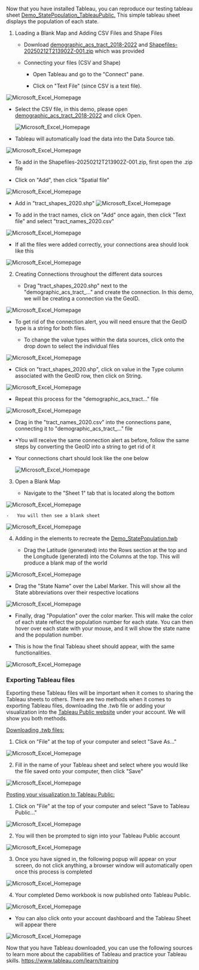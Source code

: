 Now that you have installed Tableau, you can reproduce our testing
tableau sheet
[Demo_StatePopulation_TableauPublic.](https://public.tableau.com/app/profile/gabriella.stickney/viz/Demo_StatePopulation/Sheet1)
This simple tableau sheet displays the population of each state.

1.  Loading a Blank Map and Adding CSV Files and Shape Files

    -   Download
        [demographic_acs_tract_2018-2022](https://michiganstate.sharepoint.com/:x:/r/sites/Section_SS25-CMSE-495-001-225215054-EL-32-A26-QSIDE/Shared%20Documents/QSIDE/Project_deliverables/Reproducibility_Documents/Tableau/demographic_acs_tract_2018-2022.csv?d=w3bb88045ad2a41768d21556d6a8445e5&csf=1&web=1&e=HC2n4r)
        and
        [Shapefiles-20250212T213902Z-001.zip](https://michiganstate.sharepoint.com/:u:/r/sites/Section_SS25-CMSE-495-001-225215054-EL-32-A26-QSIDE/Shared%20Documents/QSIDE/Project_deliverables/Reproducibility_Documents/Tableau/Shapefiles-20250212T213902Z-001.zip?csf=1&web=1&e=8bATvS)
        which was provided


    -   Connecting your files (CSV and Shape)

        -   Open Tableau and go to the \"Connect\" pane.

        -   Click on \"Text File\" (since CSV is a text file).

  ![Microsoft_Excel_Homepage](Reproducibility_Documents/Tableau/images/Tableau_StatePop_imgs/.png)

-   Select the CSV file, in this demo, please open
    [demographic_acs_tract_2018-2022](https://michiganstate.sharepoint.com/:x:/r/sites/Section_SS25-CMSE-495-001-225215054-EL-32-A26-QSIDE/Shared%20Documents/QSIDE/Project_deliverables/Reproducibility_Documents/Tableau/demographic_acs_tract_2018-2022.csv?d=w3bb88045ad2a41768d21556d6a8445e5&csf=1&web=1&e=HC2n4r)
    and click Open.
    
      ![Microsoft_Excel_Homepage](Reproducibility_Documents/Tableau/images/Tableau_StatePop_imgs/.png)

-   Tableau will automatically load the data into the Data Source tab.

  ![Microsoft_Excel_Homepage](Reproducibility_Documents/Tableau/images/Tableau_StatePop_imgs/.png)

-   To add in the Shapefiles-20250212T213902Z-001.zip, first open the
    .zip file

-   Click on "Add", then click "Spatial file"

  ![Microsoft_Excel_Homepage](Reproducibility_Documents/Tableau/images/Tableau_StatePop_imgs/.png)

-   Add in
    "tract_shapes_2020.shp"
      ![Microsoft_Excel_Homepage](Reproducibility_Documents/Tableau/images/Tableau_StatePop_imgs/.png)

-   To add in the tract names, click on "Add" once again, then click "Text file" and select "tract_names_2020.csv"

  ![Microsoft_Excel_Homepage](Reproducibility_Documents/Tableau/images/Tableau_StatePop_imgs/.png)

-   If all the files were added correctly, your connections area should
    look like this

  ![Microsoft_Excel_Homepage](Reproducibility_Documents/Tableau/images/Tableau_StatePop_imgs/.png)

2.  Creating Connections throughout the different data sources

    -   Drag "tract_shapes_2020.shp" next to the
        "demographic_acs_tract\_\..." and create the connection. In this
        demo, we will be creating a connection via the GeoID.

  ![Microsoft_Excel_Homepage](Reproducibility_Documents/Tableau/images/Tableau_StatePop_imgs/.png)

-   To get rid of the connection alert, you will need ensure that the
    GeoID type is a string for both files.

    -   To change the value types within the data sources, click onto
        the drop down to select the individual files

  ![Microsoft_Excel_Homepage](Reproducibility_Documents/Tableau/images/Tableau_StatePop_imgs/.png)

-   Click on "tract_shapes_2020.shp", click on value in the Type column
    associated with the GeoID row, then click on String.

  ![Microsoft_Excel_Homepage](Reproducibility_Documents/Tableau/images/Tableau_StatePop_imgs/.png)

-   Repeat this process for the "demographic_acs_tract\..." file

  ![Microsoft_Excel_Homepage](Reproducibility_Documents/Tableau/images/Tableau_StatePop_imgs/.png)

-   Drag in the "tract_names_2020.csv" into the connections pane,
    connecting it to "demographic_acs_tract\_\..." file

-   \*You will receive the same connection alert as before, follow the
    same steps by converting the GeoID into a string to get rid of it

-   Your connections chart should look like the one below

      ![Microsoft_Excel_Homepage](Reproducibility_Documents/Tableau/images/Tableau_StatePop_imgs/.png)

3.  Open a Blank Map

    -   Navigate to the \"Sheet 1\" tab that is located along the bottom

  ![Microsoft_Excel_Homepage](Reproducibility_Documents/Tableau/images/Tableau_StatePop_imgs/.png)

    -   You will then see a blank sheet

  ![Microsoft_Excel_Homepage](Reproducibility_Documents/Tableau/images/Tableau_StatePop_imgs/.png)

4.  Adding in the elements to recreate the
    [Demo_StatePopulation.twb](https://public.tableau.com/app/profile/gabriella.stickney/viz/Demo_StatePopulation/Sheet1)

    -   Drag the Latitude (generated) into the Rows section at the top
        and the Longitude (generated) into the Columns at the top. This
        will produce a blank map of the world

  ![Microsoft_Excel_Homepage](Reproducibility_Documents/Tableau/images/Tableau_StatePop_imgs/.png)

-   Drag the "State Name" over the Label Marker. This will show all the
    State abbreviations over their respective locations

  ![Microsoft_Excel_Homepage](Reproducibility_Documents/Tableau/images/Tableau_StatePop_imgs/.png)

-   Finally, drag "Population" over the color marker. This will make the
    color of each state reflect the population number for each state.
    You can then hover over each state with your mouse, and it will show
    the state name and the population number.

-   This is how the final Tableau sheet should appear, with the same
    functionalities.

  ![Microsoft_Excel_Homepage](Reproducibility_Documents/Tableau/images/Tableau_StatePop_imgs/.png)

### Exporting Tableau files

Exporting these Tableau files will be important when it comes to sharing
the Tableau sheets to others. There are two methods when it comes to
exporting Tableau files, downloading the .twb file or adding your
visualization into the [Tableau Public
website](https://public.tableau.com/app/discover) under your account. We
will show you both methods.

<ins>Downloading .twb files: </ins>

1.  Click on "File" at the top of your computer and select "Save As\..."

  ![Microsoft_Excel_Homepage](Reproducibility_Documents/Tableau/images/Tableau_StatePop_imgs/.png)

2.  Fill in the name of your Tableau sheet and select where you would
    like the file saved onto your computer, then click "Save"

  ![Microsoft_Excel_Homepage](Reproducibility_Documents/Tableau/images/Tableau_StatePop_imgs/.png)

<ins>Posting your visualization to Tableau Public: </ins>

1.  Click on "File" at the top of your computer and select "Save to
    Tableau Public\..."

  ![Microsoft_Excel_Homepage](Reproducibility_Documents/Tableau/images/Tableau_StatePop_imgs/.png)

2.  You will then be prompted to sign into your Tableau Public account

  ![Microsoft_Excel_Homepage](Reproducibility_Documents/Tableau/images/Tableau_StatePop_imgs/.png)

3.  Once you have signed in, the following popup will appear on your
    screen, do not click anything, a browser window will automatically
    open once this process is completed

  ![Microsoft_Excel_Homepage](Reproducibility_Documents/Tableau/images/Tableau_StatePop_imgs/.png)

4.  Your completed Demo workbook is now published onto Tableau Public.

  ![Microsoft_Excel_Homepage](Reproducibility_Documents/Tableau/images/Tableau_StatePop_imgs/.png)

-   You can also click onto your account dashboard and the Tableau Sheet
    will appear there

  ![Microsoft_Excel_Homepage](Reproducibility_Documents/Tableau/images/Tableau_StatePop_imgs/.png)

Now that you have Tableau downloaded, you can use the following sources
to learn more about the capabilities of Tableau and practice your
Tableau skills. <https://www.tableau.com/learn/training>
